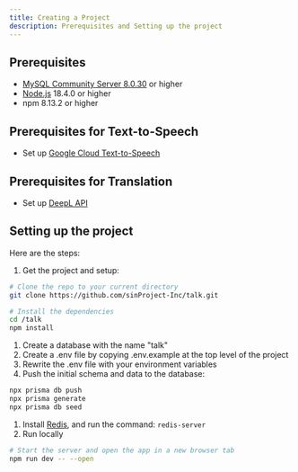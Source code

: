 ```yaml
---
title: Creating a Project
description: Prerequisites and Setting up the project
---
```


## Prerequisites

- [MySQL Community Server 8.0.30](https://dev.mysql.com/downloads/mysql/) or higher
- [Node.js](https://nodejs.org/) 18.4.0 or higher
- npm 8.13.2 or higher

## Prerequisites for Text-to-Speech

- Set up [Google Cloud Text-to-Speech](https://cloud.google.com/text-to-speech)

## Prerequisites for Translation

- Set up [DeepL API](https://www.deepl.com/pro-api?cta=header-pro-api/)

## Setting up the project

Here are the steps:

1. Get the project and setup:

```bash
# Clone the repo to your current directory
git clone https://github.com/sinProject-Inc/talk.git

# Install the dependencies
cd /talk
npm install
```

1. Create a database with the name "talk"
1. Create a .env file by copying .env.example at the top level of the project
1. Rewrite the .env file with your environment variables
1. Push the initial schema and data to the database:

```bash
npx prisma db push
npx prisma generate
npx prisma db seed
```

1. Install [Redis](https://redis.io/), and run the command: `redis-server`
1. Run locally

```bash
# Start the server and open the app in a new browser tab
npm run dev -- --open
```
